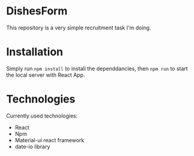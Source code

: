 # DishesForm

This repository is a very simple recruitment task I'm doing.

# Installation
Simply run `npm install` to install the dependdancies, then `npm run` to start the local server with React App.

# Technologies
Currently used technologies:
- React
- Npm
- Material-ui react framework
- date-io library
